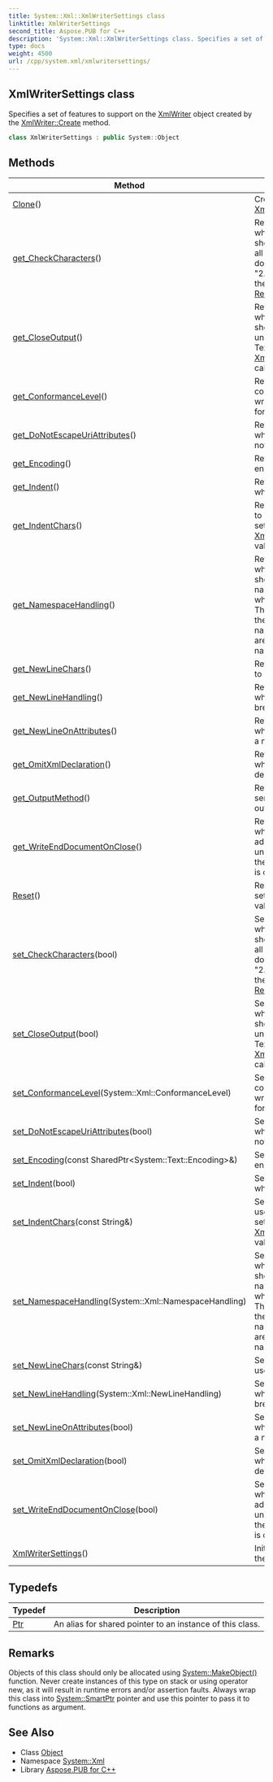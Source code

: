```yaml
---
title: System::Xml::XmlWriterSettings class
linktitle: XmlWriterSettings
second_title: Aspose.PUB for C++
description: 'System::Xml::XmlWriterSettings class. Specifies a set of features to support on the XmlWriter object created by the XmlWriter::Create method in C++.'
type: docs
weight: 4500
url: /cpp/system.xml/xmlwritersettings/
---
```

## XmlWriterSettings class


Specifies a set of features to support on the [XmlWriter](../xmlwriter/) object created by the [XmlWriter::Create](../xmlwriter/create/) method.

```cpp
class XmlWriterSettings : public System::Object
```

## Methods

| Method | Description |
| --- | --- |
| [Clone](./clone/)() | Creates a copy of the [XmlWriterSettings](./) instance. |
| [get_CheckCharacters](./get_checkcharacters/)() | Returns a value that indicates whether the XML writer should check to ensure that all characters in the document conform to the "2.2 Characters" section of the W3C [XML 1.0 Recommendation](https://www.w3.org/TR/REC-xml/#charsets). |
| [get_CloseOutput](./get_closeoutput/)() | Returns a value indicating whether the [XmlWriter](../xmlwriter/) should also close the underlying stream or TextWriter when the [XmlWriter::Close](../xmlwriter/close/) method is called. |
| [get_ConformanceLevel](./get_conformancelevel/)() | Returns the level of conformance that the XML writer checks the XML output for. |
| [get_DoNotEscapeUriAttributes](./get_donotescapeuriattributes/)() | Returns a value that indicates whether the [XmlWriter](../xmlwriter/) does not escape URI attributes. |
| [get_Encoding](./get_encoding/)() | Returns the type of text encoding to use. |
| [get_Indent](./get_indent/)() | Returns a value indicating whether to indent elements. |
| [get_IndentChars](./get_indentchars/)() | Returns the character string to use when indenting. This setting is used when the [XmlWriterSettings::set_Indent](./set_indent/) value is set to **true**. |
| [get_NamespaceHandling](./get_namespacehandling/)() | Returns a value that indicates whether the [XmlWriter](../xmlwriter/) should remove duplicate namespace declarations when writing XML content. The default behavior is for the writer to output all namespace declarations that are present in the writer's namespace resolver. |
| [get_NewLineChars](./get_newlinechars/)() | Returns the character string to use for line breaks. |
| [get_NewLineHandling](./get_newlinehandling/)() | Returns a value indicating whether to normalize line breaks in the output. |
| [get_NewLineOnAttributes](./get_newlineonattributes/)() | Returns a value indicating whether to write attributes on a new line. |
| [get_OmitXmlDeclaration](./get_omitxmldeclaration/)() | Returns a value indicating whether to omit an XML declaration. |
| [get_OutputMethod](./get_outputmethod/)() | Returns the method used to serialize the [XmlWriter](../xmlwriter/) output. |
| [get_WriteEndDocumentOnClose](./get_writeenddocumentonclose/)() | Returns a value that indicates whether the [XmlWriter](../xmlwriter/) will add closing tags to all unclosed element tags when the [XmlWriter::Close](../xmlwriter/close/) method is called. |
| [Reset](./reset/)() | Resets the members of the settings class to their default values. |
| [set_CheckCharacters](./set_checkcharacters/)(bool) | Sets a value that indicates whether the XML writer should check to ensure that all characters in the document conform to the "2.2 Characters" section of the W3C [XML 1.0 Recommendation](https://www.w3.org/TR/REC-xml/#charsets). |
| [set_CloseOutput](./set_closeoutput/)(bool) | Sets a value indicating whether the [XmlWriter](../xmlwriter/) should also close the underlying stream or TextWriter when the [XmlWriter::Close](../xmlwriter/close/) method is called. |
| [set_ConformanceLevel](./set_conformancelevel/)(System::Xml::ConformanceLevel) | Sets the level of conformance that the XML writer checks the XML output for. |
| [set_DoNotEscapeUriAttributes](./set_donotescapeuriattributes/)(bool) | Sets a value that indicates whether the [XmlWriter](../xmlwriter/) does not escape URI attributes. |
| [set_Encoding](./set_encoding/)(const SharedPtr\<System::Text::Encoding\>\&) | Sets the type of text encoding to use. |
| [set_Indent](./set_indent/)(bool) | Sets a value indicating whether to indent elements. |
| [set_IndentChars](./set_indentchars/)(const String\&) | Sets the character string to use when indenting. This setting is used when the [XmlWriterSettings::set_Indent](./set_indent/) value is set to **true**. |
| [set_NamespaceHandling](./set_namespacehandling/)(System::Xml::NamespaceHandling) | Sets a value that indicates whether the [XmlWriter](../xmlwriter/) should remove duplicate namespace declarations when writing XML content. The default behavior is for the writer to output all namespace declarations that are present in the writer's namespace resolver. |
| [set_NewLineChars](./set_newlinechars/)(const String\&) | Sets the character string to use for line breaks. |
| [set_NewLineHandling](./set_newlinehandling/)(System::Xml::NewLineHandling) | Sets a value indicating whether to normalize line breaks in the output. |
| [set_NewLineOnAttributes](./set_newlineonattributes/)(bool) | Sets a value indicating whether to write attributes on a new line. |
| [set_OmitXmlDeclaration](./set_omitxmldeclaration/)(bool) | Sets a value indicating whether to omit an XML declaration. |
| [set_WriteEndDocumentOnClose](./set_writeenddocumentonclose/)(bool) | Sets a value that indicates whether the [XmlWriter](../xmlwriter/) will add closing tags to all unclosed element tags when the [XmlWriter::Close](../xmlwriter/close/) method is called. |
| [XmlWriterSettings](./xmlwritersettings/)() | Initializes a new instance of the [XmlWriterSettings](./) class. |
## Typedefs

| Typedef | Description |
| --- | --- |
| [Ptr](./ptr/) | An alias for shared pointer to an instance of this class. |
## Remarks



Objects of this class should only be allocated using [System::MakeObject()](../../system/makeobject/) function. Never create instances of this type on stack or using operator new, as it will result in runtime errors and/or assertion faults. Always wrap this class into [System::SmartPtr](../../system/smartptr/) pointer and use this pointer to pass it to functions as argument. 

## See Also

* Class [Object](../../system/object/)
* Namespace [System::Xml](../)
* Library [Aspose.PUB for C++](../../)
